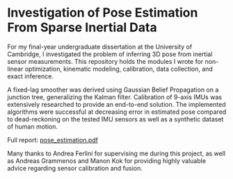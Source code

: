 # Investigation of Pose Estimation From Sparse Inertial Data

For my final-year undergraduate dissertation at the University of Cambridge, I investigated the problem of inferring 3D pose from inertial sensor measurements. This repository holds the modules I wrote for non-linear optimization, kinematic modeling, calibration, data collection, and exact inference.

A fixed-lag smoother was derived using Gaussian Belief Propagation on a junction tree, generalizing the Kalman filter. Calibration of 9-axis IMUs was extensively researched to provide an end-to-end solution. The implemented algorithms were successful at decreasing error in estimated pose compared to dead-reckoning on the tested IMU sensors as well as a synthetic dataset of human motion.

Full report: [pose_estimation.pdf](https://ngeo.dev/texts/pose_estimation.pdf)

Many thanks to Andrea Ferlini for supervising me during this project, as well as Andreas Grammenos and Manon Kok for providing highly valuable advice regarding sensor calibration and fusion.
